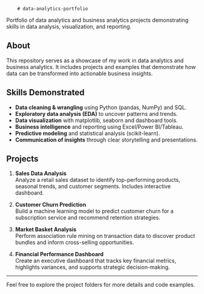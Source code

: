         # data-analytics-portfolio
Portfolio of data analytics and business analytics projects demonstrating skills in data analysis, visualization, and reporting.

## About

This repository serves as a showcase of my work in data analytics and business analytics. It includes projects and examples that demonstrate how data can be transformed into actionable business insights.

## Skills Demonstrated

- **Data cleaning & wrangling** using Python (pandas, NumPy) and SQL.
- **Exploratory data analysis (EDA)** to uncover patterns and trends.
- **Data visualization** with matplotlib, seaborn and dashboard tools.
- **Business intelligence** and reporting using Excel/Power BI/Tableau.
- **Predictive modeling** and statistical analysis (scikit-learn).
- **Communication of insights** through clear storytelling and presentations.

## Projects

1. **Sales Data Analysis**  
   Analyze a retail sales dataset to identify top-performing products, seasonal trends, and customer segments. Includes interactive dashboard.

2. **Customer Churn Prediction**  
   Build a machine learning model to predict customer churn for a subscription service and recommend retention strategies.

3. **Market Basket Analysis**  
   Perform association rule mining on transaction data to discover product bundles and inform cross-selling opportunities.

4. **Financial Performance Dashboard**  
   Create an executive dashboard that tracks key financial metrics, highlights variances, and supports strategic decision-making.

---

Feel free to explore the project folders for more details and code examples.
